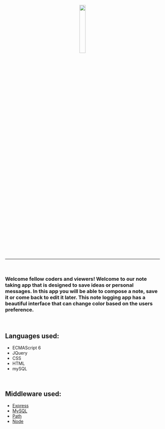 <p align="center">
  <img width="20%" height="20%" src="public/images/logo/static-files/Notepal.svg">
</p>
<br>
<hr>
<br>
<h3>
Welcome fellow coders and viewers! Welcome to our note taking app that is designed to save ideas or personal messages. In this app you will be able to compose a note, save it or come back to edit it later. This note logging app has a beautiful interface that can change color based on the users preference. 
</h3>
<br>
<h2>Languages used: </h2>
<ul>
    <li>ECMAScript 6</li>
    <li>JQuery</li>
    <li>CSS</li>
    <li>HTML</li>
    <li>mySQL</li>
</ul>
<br>
<h2>Middleware used: </h2>
<ul>
    <li><a href="https://www.npmjs.com/package/express">Express</a></li>
    <li><a href="https://www.npmjs.com/package/mysql">MySQL</a></li>
    <li><a href="https://www.npmjs.com/package/path">Path</a></li>
    <li><a href="https://www.npmjs.com/package/node">Node</a></li>
</ul>
